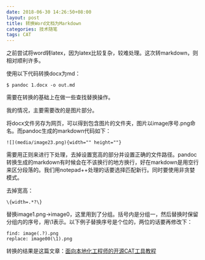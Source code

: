 ```yaml
---
date: 2018-06-30 14:26:50+08:00
layout: post
title: 转换Word文档为Markdown
categories: 技术随笔
tags: CAT
---
```


之前尝试将word转latex，因为latex比较复杂，较难处理。这次转markdown，则相对顺利许多。

使用以下代码转换docx为md：

```
$ pandoc 1.docx -o out.md
```

需要在转换的基础上在做一些查找替换操作。

我的情况，主要需要改的是图片部分。

将docx文件另存为网页，可以得到包含图片的文件夹，图片以image序号.png命名。而pandoc生成的markdown代码如下：

```
![](media/image23.png){width="" height=""}
```

需要用正则来进行下处理，去掉设置宽高的部分并设置正确的文件路径。pandoc转换生成的markdown有时候会在不该换行的地方换行，好在markdown是用空行来区分段落的。我们用notepad++处理的话要选择匹配新行。同时要使用非贪婪模式。

去掉宽高：

```
\{width=.*?\}
```

替换image1.png->image0，这里用到了分组。括号内是分组一，然后替换时保留分组内的序号，用\1表示。以下例子替换序号是个位的，两位的话要再修改下：

```
find: image(.?).png
replace: image00(\1).png
```

转换的结果是这篇文章：[面向本地化工程师的开源CAT工具教程](http://blog.xulihang.me/guide-of-open-source-cat-tools-for-localization-engineers/)



